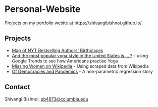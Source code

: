 # Personal-Website

Projects on my portfolio webite at https://shivangibishnoi.github.io/

## Projects
* [Map of NYT Bestselling Authors' Birthplaces](https://shivangibishnoi.github.io/NYT-Goodreads-Map/)
* [And the most popular yoga style in the United States is…..?](yoga-in-US/) - using Google Trends to see how Americans practise Yoga  
* [Missing Women on Wikipedia](wikipedia-women-dw/) - Using scraped data from Wikipedia
* [Of Democracies and Pandemics](covid/) - A non-parametric regression story

## Contact

Shivangi Bishnoi, [sb4873@columbia.edu](mailto:sb4873@columbia.edu)


